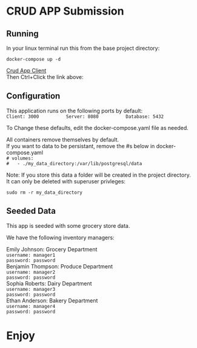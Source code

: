 # CRUD APP Submission
## Running
In your linux terminal run this from the base project directory:

    docker-compose up -d

[Crud App Client](http://localhost:3000/)\
Then Ctrl+Click the link above:

## Configuration
This application runs on the following ports by default:\
```Client: 3000          Server: 8080          Database: 5432```

To Change these defaults, edit the docker-compose.yaml file as needed.

All containers remove themselves by default.\
If you want to data to be persistant, remove the #s below in docker-compose.yaml\
```# volumes:```\
```#   - ./my_data_directory:/var/lib/postgresql/data```

Note: If you store this data a folder will be created in the project directory.\
It can only be deleted with superuser privleges:

    sudo rm -r my_data_directory

## Seeded Data
This app is seeded with some grocery store data.

We have the following inventory managers:

Emily Johnson: Grocery Department\
```username: manager1```\
```password: password```\
Benjamin Thompson: Produce Department\
```username: manager2```\
```password: password```\
Sophia Roberts: Dairy Department\
```username: manager3```\
```password: password```\
Ethan Anderson: Bakery Department\
```username: manager4```\
```password: password```
# Enjoy